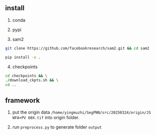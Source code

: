 

## install

1. conda


2. pypi


3. sam2

```bash
git clone https://github.com/facebookresearch/sam2.git && cd sam2

pip install -e .
```

4. checkpoints

```bash
cd checkpoints && \
./download_ckpts.sh && \
cd ..
```


## framework

1. put the origin data `/home/yingmuzhi/SegPNN/src/20250324/origin/JS WFA+PV 60X.tif` into origin folder.

2. run `preprocess.py` to generate folder `output`